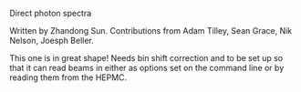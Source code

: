 Direct photon spectra

Written by Zhandong Sun.  Contributions from Adam Tilley, Sean Grace, Nik Nelson, Joesph Beller.

This one is in great shape!  Needs bin shift correction and to be set up so that it can read beams in either as options set on the command line or by reading them from the HEPMC.
